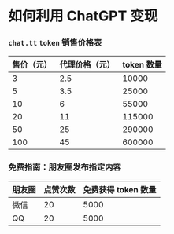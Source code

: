 # 如何利用 ChatGPT 变现

### `chat.tt` `token` 销售价格表
|售价（元）|代理价格（元）|token 数量|
|--|--|--|
|3|2.5|10000|
|5|3.5|25000|
|10|6|55000|
|20|11|115000|
|50|25|290000|
|100|45|600000|

### 免费指南：朋友圈发布指定内容
|朋友圈|点赞次数|免费获得 token 数量|
|--|--|--|
|微信|20|5000|
|QQ|20|5000|

